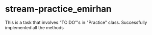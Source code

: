# stream-practice_emirhan

This is a task that involves "TO DO"'s in "Practice" class.
Successfully implemented all the methods 
